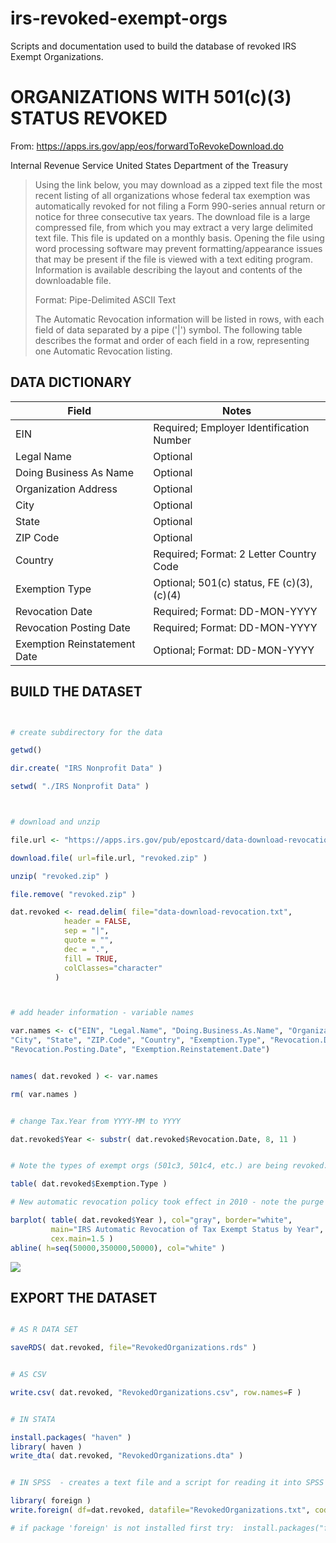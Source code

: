 # irs-revoked-exempt-orgs

Scripts and documentation used to build the database of revoked IRS Exempt Organizations.



# ORGANIZATIONS WITH 501(c)(3) STATUS REVOKED

From: https://apps.irs.gov/app/eos/forwardToRevokeDownload.do

Internal Revenue Service United States Department of the Treasury

>Using the link below, you may download as a zipped text file the most recent listing of all organizations whose federal tax exemption was automatically revoked for not filing a Form 990-series annual return or notice for three consecutive tax years. The download file is a large compressed file, from which you may extract a very large delimited text file. This file is updated on a monthly basis. Opening the file using word processing software may prevent formatting/appearance issues that may be present if the file is viewed with a text editing program. Information is available describing the layout and contents of the downloadable file.
>
>Format: Pipe-Delimited ASCII Text
>
>The Automatic Revocation information will be listed in rows, with each field of data separated by a pipe ('|') symbol. The following table describes the format and order of each field in a row, representing one Automatic Revocation listing.



## DATA DICTIONARY

Field	  | Notes
--------|------------------------------------------------------
EIN	        | Required; Employer Identification Number
Legal Name	| Optional
Doing Business As Name | 	Optional
Organization Address	 | Optional
City	| Optional
State | 	Optional
ZIP Code  |	Optional
Country	  | Required; Format: 2 Letter Country Code
Exemption Type	| Optional; 501(c) status, FE (c)(3), (c)(4)
Revocation Date  |	Required; Format: DD-MON-YYYY
Revocation Posting Date	  | Required; Format: DD-MON-YYYY
Exemption Reinstatement Date  |  	Optional; Format: DD-MON-YYYY





## BUILD THE DATASET


```R 


# create subdirectory for the data

getwd()

dir.create( "IRS Nonprofit Data" )

setwd( "./IRS Nonprofit Data" )



# download and unzip

file.url <- "https://apps.irs.gov/pub/epostcard/data-download-revocation.zip"

download.file( url=file.url, "revoked.zip" )

unzip( "revoked.zip" )

file.remove( "revoked.zip" )

dat.revoked <- read.delim( file="data-download-revocation.txt", 
            header = FALSE, 
            sep = "|", 
            quote = "",
            dec = ".", 
            fill = TRUE,  
            colClasses="character"
          )



# add header information - variable names

var.names <- c("EIN", "Legal.Name", "Doing.Business.As.Name", "Organization.Address", 
"City", "State", "ZIP.Code", "Country", "Exemption.Type", "Revocation.Date", 
"Revocation.Posting.Date", "Exemption.Reinstatement.Date")


names( dat.revoked ) <- var.names

rm( var.names )


# change Tax.Year from YYYY-MM to YYYY

dat.revoked$Year <- substr( dat.revoked$Revocation.Date, 8, 11 )


# Note the types of exempt orgs (501c3, 501c4, etc.) are being revoked:

table( dat.revoked$Exemption.Type )

# New automatic revocation policy took effect in 2010 - note the purge

barplot( table( dat.revoked$Year ), col="gray", border="white", 
         main="IRS Automatic Revocation of Tax Exempt Status by Year", 
         cex.main=1.5 )
abline( h=seq(50000,350000,50000), col="white" )

```

![]('revocation_by_year.png')


## EXPORT THE DATASET

```R

# AS R DATA SET

saveRDS( dat.revoked, file="RevokedOrganizations.rds" )


# AS CSV

write.csv( dat.revoked, "RevokedOrganizations.csv", row.names=F )


# IN STATA

install.packages( "haven" )
library( haven )
write_dta( dat.revoked, "RevokedOrganizations.dta" )


# IN SPSS  - creates a text file and a script for reading it into SPSS

library( foreign )
write.foreign( df=dat.revoked, datafile="RevokedOrganizations.txt", codefile="CodeToLoadDataInSPSS.txt", package="SPSS" )

# if package 'foreign' is not installed first try:  install.packages("foreign")

```
